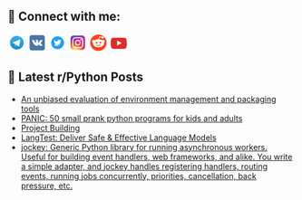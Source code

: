 ## 🔎 Connect with me:
[<img src="https://github.com/bullbesh/bullbesh/blob/main/images/Telegram.png" width="32" height="32" />](https://t.me/bullbesh)
[<img src="https://github.com/bullbesh/bullbesh/blob/main/images/VK.png" width="32" height="32" />](https://vk.com/bullbesh)
[<img src="https://github.com/bullbesh/bullbesh/blob/main/images/Twitter.png" width="32" height="32" />](https://twitter.com/bullbesh1)
[<img src="https://github.com/bullbesh/bullbesh/blob/main/images/Instagram.png" width="32" height="32" />](https://www.instagram.com/bullbesh)
[<img src="https://github.com/bullbesh/bullbesh/blob/main/images/Reddit.png" width="32" height="32" />](https://www.reddit.com/user/bullbesh)
[<img src="https://github.com/bullbesh/bullbesh/blob/main/images/YouTube.png" width="32" height="32" />](https://www.youtube.com/channel/UCtfjRs6uzgq5mfm8S06WTcg)

## 📕 Latest r/Python Posts
<!-- BLOG-POST-LIST:START -->
- [An unbiased evaluation of environment management and packaging tools](https://www.reddit.com/r/Python/comments/17mwpo4/an_unbiased_evaluation_of_environment_management/)
- [PANIC: 50 small prank python programs for kids and adults](https://www.reddit.com/r/Python/comments/17mwmuw/panic_50_small_prank_python_programs_for_kids_and/)
- [Project Building](https://www.reddit.com/r/Python/comments/17mwg5t/project_building/)
- [LangTest: Deliver Safe &amp; Effective Language Models](https://www.reddit.com/r/Python/comments/17msjd9/langtest_deliver_safe_effective_language_models/)
- [jockey: Generic Python library for running asynchronous workers. Useful for building event handlers, web frameworks, and alike. You write a simple adapter, and jockey handles registering handlers, routing events, running jobs concurrently, priorities, cancellation, back pressure, etc.](https://www.reddit.com/r/Python/comments/17mrso4/jockey_generic_python_library_for_running/)
<!-- BLOG-POST-LIST:END -->
